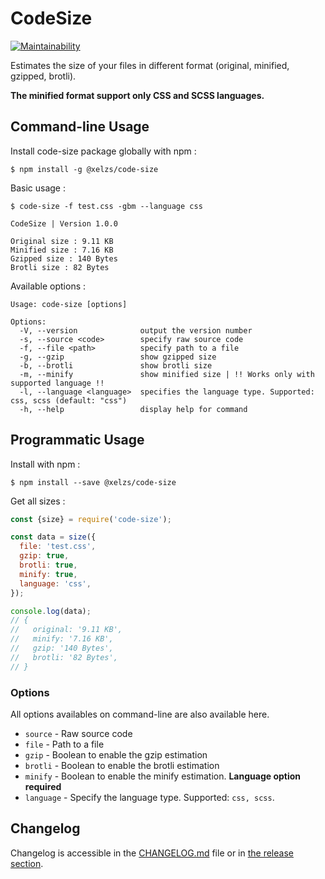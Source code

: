 # CodeSize

[![Maintainability](https://api.codeclimate.com/v1/badges/0926045450cb16d6e423/maintainability)](https://codeclimate.com/github/Xelzs/code-size/maintainability)

Estimates the size of your files in different format (original, minified, gzipped, brotli).  

**The minified format support only CSS and SCSS languages.**

## Command-line Usage

Install code-size package globally with npm :

```
$ npm install -g @xelzs/code-size
```

Basic usage :
```
$ code-size -f test.css -gbm --language css

CodeSize | Version 1.0.0

Original size : 9.11 KB
Minified size : 7.16 KB
Gzipped size : 140 Bytes
Brotli size : 82 Bytes
```

Available options :
```
Usage: code-size [options]

Options:
  -V, --version              output the version number
  -s, --source <code>        specify raw source code
  -f, --file <path>          specify path to a file
  -g, --gzip                 show gzipped size
  -b, --brotli               show brotli size
  -m, --minify               show minified size | !! Works only with supported language !!
  -l, --language <language>  specifies the language type. Supported: css, scss (default: "css")
  -h, --help                 display help for command
```

## Programmatic Usage 

Install with npm :
```
$ npm install --save @xelzs/code-size
```

Get all sizes : 
```js
const {size} = require('code-size');

const data = size({
  file: 'test.css',
  gzip: true,
  brotli: true,
  minify: true,
  language: 'css',
});

console.log(data);
// {
//   original: '9.11 KB',
//   minify: '7.16 KB',
//   gzip: '140 Bytes',
//   brotli: '82 Bytes',
// }
```

### Options
All options availables on command-line are also available here.

- `source` - Raw source code
- `file` - Path to a file
- `gzip` - Boolean to enable the gzip estimation
- `brotli` - Boolean to enable the brotli estimation
- `minify` - Boolean to enable the minify estimation. **Language option required**
- `language` - Specify the language type. Supported: `css, scss`.

## Changelog

Changelog is accessible in the [CHANGELOG.md](CHANGELOG.md) file or in [the release section](https://github.com/Xelzs/code-size/releases).
